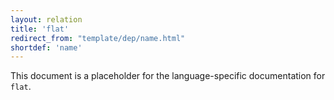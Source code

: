 ```yaml
---
layout: relation
title: 'flat'
redirect_from: "template/dep/name.html"
shortdef: 'name'
---
```


This document is a placeholder for the language-specific documentation
for `flat`.
